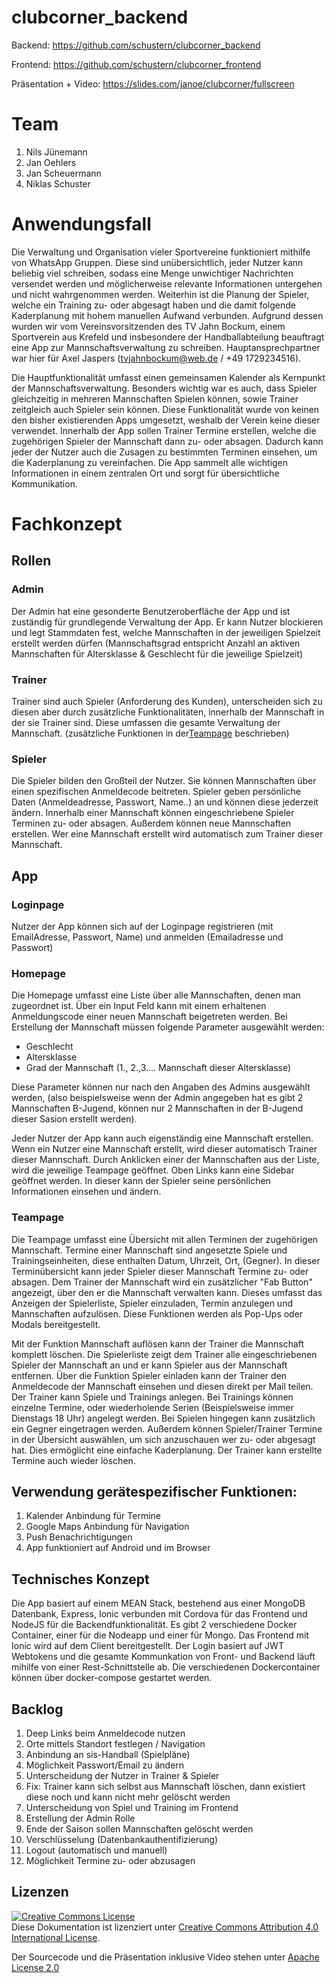 # clubcorner_backend

Backend: https://github.com/schustern/clubcorner_backend

Frontend: https://github.com/schustern/clubcorner_frontend

Präsentation + Video: https://slides.com/janoe/clubcorner/fullscreen

# Team
1. Nils Jünemann
2. Jan Oehlers
3. Jan Scheuermann
4. Niklas Schuster

# Anwendungsfall
Die Verwaltung und Organisation vieler Sportvereine funktioniert mithilfe von WhatsApp Gruppen. Diese sind unübersichtlich, jeder Nutzer kann beliebig viel schreiben, sodass eine Menge unwichtiger Nachrichten versendet werden und möglicherweise relevante Informationen untergehen und nicht wahrgenommen werden. Weiterhin ist die Planung der Spieler, welche ein Training zu- oder abgesagt haben und die damit folgende Kaderplanung mit hohem manuellen Aufwand verbunden. Aufgrund dessen wurden wir vom Vereinsvorsitzenden des TV Jahn Bockum, einem Sportverein aus Krefeld und insbesondere der Handballabteilung beauftragt eine App zur Mannschaftsverwaltung zu schreiben. Hauptansprechpartner war hier für Axel Jaspers (tvjahnbockum@web.de / +49 1729234516).

Die Hauptfunktionalität umfasst einen gemeinsamen Kalender als Kernpunkt der Mannschaftsverwaltung. Besonders wichtig war es auch, dass Spieler gleichzeitig in mehreren Mannschaften Spielen können, sowie Trainer zeitgleich auch Spieler sein können. Diese Funktionalität wurde von keinen den bisher existierenden Apps umgesetzt, weshalb der Verein keine dieser verwendet. Innerhalb der App sollen Trainer Termine erstellen, welche die zugehörigen Spieler der Mannschaft dann zu- oder absagen. Dadurch kann jeder der Nutzer auch die Zusagen zu bestimmten Terminen einsehen, um die Kaderplanung zu vereinfachen. Die App sammelt alle wichtigen Informationen in einem zentralen Ort und sorgt für übersichtliche Kommunikation. 

# Fachkonzept

## Rollen

### Admin  

Der Admin hat eine gesonderte Benutzeroberfläche der App und ist zuständig für grundlegende Verwaltung der App. Er kann Nutzer blockieren und legt Stammdaten fest, welche Mannschaften in der jeweiligen Spielzeit erstellt werden dürfen (Mannschaftsgrad entspricht Anzahl an aktiven Mannschaften für Altersklasse &amp; Geschlecht für die jeweilige Spielzeit)

### Trainer

Trainer sind auch Spieler (Anforderung des Kunden), unterscheiden sich zu diesen aber durch zusätzliche Funktionalitäten, innerhalb der Mannschaft in der sie Trainer sind. Diese umfassen die gesamte Verwaltung der Mannschaft. (zusätzliche Funktionen in der[Teampage](/README.md/###Teampage) beschrieben)

### Spieler

Die Spieler bilden den Großteil der Nutzer. Sie können Mannschaften über einen spezifischen Anmeldecode beitreten. Spieler geben persönliche Daten (Anmeldeadresse, Passwort, Name..) an und können diese jederzeit ändern. Innerhalb einer Mannschaft können eingeschriebene Spieler Terminen zu- oder absagen. Außerdem können neue Mannschaften erstellen. Wer eine Mannschaft erstellt wird automatisch zum Trainer dieser Mannschaft. 

## App

### Loginpage

Nutzer der App können sich auf der Loginpage registrieren (mit EmailAdresse, Passwort, Name) und anmelden (Emailadresse und Passwort)

### Homepage

Die Homepage umfasst eine Liste über alle Mannschaften, denen man zugeordnet ist. Über ein Input Feld kann mit einem erhaltenen Anmeldungscode einer neuen Mannschaft beigetreten werden.
Bei Erstellung der Mannschaft müssen folgende Parameter ausgewählt werden:
- Geschlecht
- Altersklasse
- Grad der Mannschaft (1., 2.,3…. Mannschaft dieser Altersklasse)

Diese Parameter können nur nach den Angaben des Admins ausgewählt werden, (also beispielsweise wenn der Admin angegeben hat es gibt 2 Mannschaften B-Jugend, können nur 2 Mannschaften in der B-Jugend dieser Sasion erstellt werden).

Jeder Nutzer der App kann auch eigenständig eine Mannschaft erstellen. Wenn ein Nutzer eine Mannschaft erstellt, wird dieser automatisch Trainer dieser Mannschaft.
Durch Anklicken einer der Mannschaften aus der Liste, wird die jeweilige Teampage geöffnet.
Oben Links kann eine Sidebar geöffnet werden. In dieser kann der Spieler seine persönlichen Informationen einsehen und ändern.

### Teampage
Die Teampage umfasst eine Übersicht mit allen Terminen der zugehörigen Mannschaft. Termine einer Mannschaft sind angesetzte Spiele und Trainingseinheiten, diese enthalten Datum, Uhrzeit, Ort, (Gegner).
In dieser Terminübersicht kann jeder Spieler dieser Mannschaft Termine zu- oder absagen.
Dem Trainer der Mannschaft wird ein zusätzlicher &quot;Fab Button&quot; angezeigt, über den er die Mannschaft verwalten kann. Dieses umfasst das Anzeigen der Spielerliste, Spieler einzuladen, Termin anzulegen und Mannschaften aufzulösen. Diese Funktionen werden als Pop-Ups oder Modals bereitgestellt.

Mit der Funktion Mannschaft auflösen kann der Trainer die Mannschaft komplett löschen.
Die Spielerliste zeigt dem Trainer alle eingeschriebenen Spieler der Mannschaft an und er kann Spieler aus der Mannschaft entfernen.
Über die Funktion Spieler einladen kann der Trainer den Anmeldecode der Mannschaft einsehen und diesen direkt per Mail teilen.
Der Trainer kann Spiele und Trainings anlegen. Bei Trainings können einzelne Termine, oder wiederholende Serien (Beispielsweise immer Dienstags 18 Uhr) angelegt werden. Bei Spielen hingegen kann zusätzlich ein Gegner eingetragen werden.
Außerdem können Spieler/Trainer Termine in der Übersicht auswählen, um sich anzuschauen wer zu- oder abgesagt hat. Dies ermöglicht eine einfache Kaderplanung. Der Trainer kann erstellte Termine auch wieder löschen.
## Verwendung gerätespezifischer Funktionen:
1. Kalender Anbindung für Termine
2. Google Maps Anbindung für Navigation
3. Push Benachrichtigungen
4. App funktioniert auf Android und im Browser 

## Technisches Konzept

Die App basiert auf einem MEAN Stack, bestehend aus einer MongoDB Datenbank, Express, Ionic verbunden mit Cordova für das Frontend und NodeJS für die Backendfunktionalität. Es gibt 2 verschiedene Docker Container, einer für die Nodeapp und einer für Mongo. Das Frontend mit Ionic wird auf dem Client bereitgestellt. Der Login basiert auf JWT Webtokens und die gesamte Kommunkation von Front- und Backend läuft mihilfe von einer Rest-Schnittstelle ab. Die verschiedenen Dockercontainer können über docker-compose gestartet werden. 

## Backlog
1. Deep Links beim Anmeldecode nutzen
2. Orte mittels Standort festlegen / Navigation
3. Anbindung an sis-Handball (Spielpläne)
4. Möglichkeit Passwort/Email zu ändern
5. Unterscheidung der Nutzer in Trainer & Spieler
6. Fix: Trainer kann sich selbst aus Mannschaft löschen, dann existiert diese noch und kann nicht mehr gelöscht werden
7. Unterscheidung von Spiel und Training im Frontend
8. Erstellung der Admin Rolle
9. Ende der Saison sollen Mannschaften gelöscht werden
10. Verschlüsselung (Datenbankauthentifizierung)
11. Logout (automatisch und manuell)
12. Möglichkeit Termine zu- oder abzusagen

## Lizenzen
<a rel="license" href="http://creativecommons.org/licenses/by/4.0/"><img alt="Creative Commons License" style="border-width:0" src="https://i.creativecommons.org/l/by/4.0/88x31.png" /></a><br />Diese Dokumentation ist lizenziert unter <a rel="license" href="http://creativecommons.org/licenses/by/4.0/">Creative Commons Attribution 4.0 International License</a>.

Der Sourcecode und die Präsentation inklusive Video stehen unter [Apache License 2.0 ](https://www.apache.org/licenses/LICENSE-2.0)
